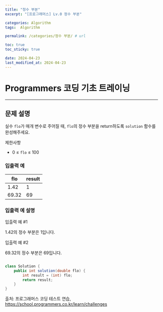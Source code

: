 ```yaml
---
title: "정수 부분"
excerpt: "[프로그래머스] Lv.0 정수 부분"

categories: Algorithm
tags:  Algorithm

permalink: /categories/정수 부분/ # url

toc: true
toc_sticky: true

date: 2024-04-23
last_modified_at: 2024-04-23
---
```


# Programmers 코딩 기초 트레이닝

---

## 문제 설명
실수 `flo`가 매개 변수로 주어질 때, `flo`의 정수 부분을 return하도록 `solution` 함수를 완성해주세요.

제한사항
- 0 ≤ `flo` ≤ 100

### 입출력 예

| flo  | result |
|------|--------|
| 1.42 | 1      |
| 69.32| 69     |

### 입출력 예 설명

입출력 예 #1

1.42의 정수 부분은 1입니다.

입출력 예 #2

69.32의 정수 부분은 69입니다.

```java

class Solution {
    public int solution(double flo) {
        int result = (int) flo;
        return result;
    }
}

``````

출처: 프로그래머스 코딩 테스트 연습, https://school.programmers.co.kr/learn/challenges
